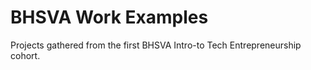 # BHSVA Work Examples
Projects gathered from the first BHSVA Intro-to Tech Entrepreneurship cohort.
